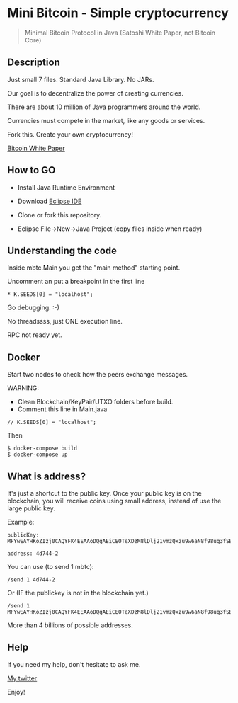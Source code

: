 # Mini Bitcoin - Simple cryptocurrency
> Minimal Bitcoin Protocol in Java (Satoshi White Paper, not Bitcoin Core)

## Description
Just small 7 files. Standard Java Library. No JARs.

Our goal is to decentralize the power of creating currencies. 

There are about 10 million of Java programmers around the world.

Currencies must compete in the market, like any goods or services. 

Fork this. Create your own cryptocurrency!

[Bitcoin White Paper](https://bitcoin.org/bitcoin.pdf)

## How to GO
* Install Java Runtime Environment

* Download [Eclipse IDE](https://www.eclipse.org/downloads/)

* Clone or fork this repository.

* Eclipse File->New->Java Project (copy files inside when ready)

## Understanding the code
Inside mbtc.Main you get the "main method" starting point.

Uncomment an put a breakpoint in the first line 

```
* K.SEEDS[0] = "localhost";
```

Go debugging. :-)

No threadssss, just ONE execution line.

RPC not ready yet.

## Docker
Start two nodes to check how the peers exchange messages. 

WARNING: 
* Clean Blockchain/KeyPair/UTXO folders before build.
* Comment this line in Main.java

``` 
// K.SEEDS[0] = "localhost";
```
Then

```
$ docker-compose build
$ docker-compose up
```

## What is address?
It's just a shortcut to the public key. Once your public key is on the blockchain, you will receive coins using small 
address, instead of use the large public key.

Example: 

```
publicKey: MFYwEAYHKoZIzj0CAQYFK4EEAAoDQgAEiCEOTeXDzM8lDlj21vmzQxzu9w6aN8f98uq3fSBwBQtL627QBvH0Rk8xsT9leiYtByp815SNPEcxS0cFXEm4IA==

address: 4d744-2
```
You can use (to send 1 mbtc):

```
/send 1 4d744-2 
```

Or (IF the publickey is not in the blockchain yet.)

```
/send 1 MFYwEAYHKoZIzj0CAQYFK4EEAAoDQgAEiCEOTeXDzM8lDlj21vmzQxzu9w6aN8f98uq3fSBwBQtL627QBvH0Rk8xsT9leiYtByp815SNPEcxS0cFXEm4IA==
```

More than 4 billions of possible addresses.

## Help

If you need my help, don't hesitate to ask me.

[My twitter](https://twitter.com/_oliberal)

Enjoy!